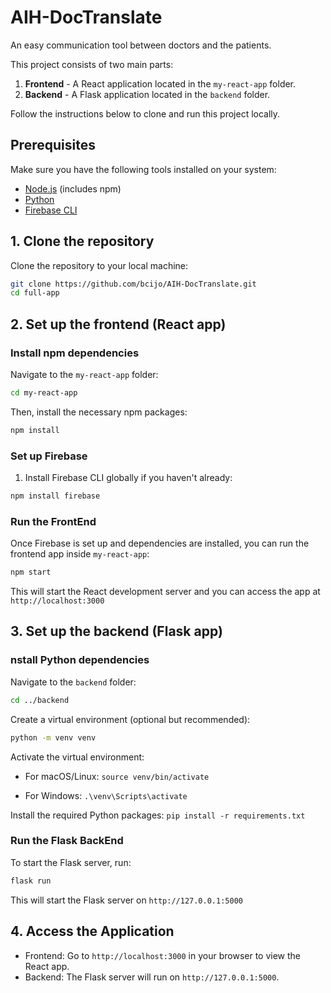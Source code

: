 # AIH-DocTranslate
An easy communication tool between doctors and the patients.

This project consists of two main parts:
1. **Frontend** - A React application located in the `my-react-app` folder.
2. **Backend** - A Flask application located in the `backend` folder.

Follow the instructions below to clone and run this project locally.

## Prerequisites

Make sure you have the following tools installed on your system:

- [Node.js](https://nodejs.org/) (includes npm)
- [Python](https://www.python.org/)
- [Firebase CLI](https://firebase.google.com/docs/cli)

## 1. Clone the repository

Clone the repository to your local machine:

```bash
git clone https://github.com/bcijo/AIH-DocTranslate.git
cd full-app
```

## 2. Set up the frontend (React app)

### Install npm dependencies
Navigate to the `my-react-app` folder: 

```bash
cd my-react-app
```

Then, install the necessary npm packages:
```bash
npm install
```

### Set up Firebase

1. Install Firebase CLI globally if you haven't already:
```bash
npm install firebase
```

### Run the FrontEnd

Once Firebase is set up and dependencies are installed, you can run the frontend app inside `my-react-app`:
```bash
npm start
```

This will start the React development server and you can access the app at `http://localhost:3000`

## 3. Set up the backend (Flask app)

### nstall Python dependencies

Navigate to the `backend` folder:
```bash
cd ../backend
```

Create a virtual environment (optional but recommended):
```bash
python -m venv venv
```

Activate the virtual environment:

- For macOS/Linux:
```source venv/bin/activate```

- For Windows:
```.\venv\Scripts\activate```

Install the required Python packages:
```pip install -r requirements.txt```

### Run the Flask BackEnd

To start the Flask server, run:

```bash
flask run
```

This will start the Flask server on `http://127.0.0.1:5000`

## 4. Access the Application 
- Frontend: Go to `http://localhost:3000` in your browser to view the React app. 
- Backend: The Flask server will run on `http://127.0.0.1:5000`.